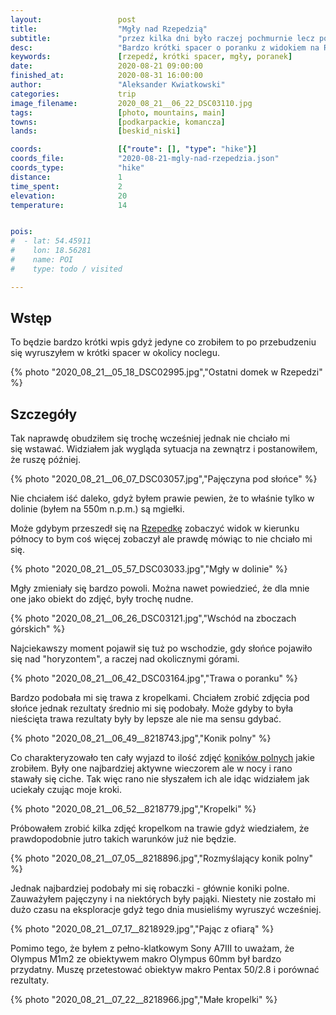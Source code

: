 ```yaml
---
layout:                 post
title:                  "Mgły nad Rzepedzią"
subtitle:               "przez kilka dni było raczej pochmurnie lecz pogoda się zmieniła i tak niskie temperatury oraz brak chmur przyczyniły się do powstania mgiełek"
desc:                   "Bardzo krótki spacer o poranku z widokiem na Rzepedź obserwując mgłę i rosę."
keywords:               [rzepedź, krótki spacer, mgły, poranek]
date:                   2020-08-21 09:00:00
finished_at:            2020-08-31 16:00:00
author:                 "Aleksander Kwiatkowski"
categories:             trip
image_filename:         2020_08_21__06_22_DSC03110.jpg
tags:                   [photo, mountains, main]
towns:                  [podkarpackie, komancza]
lands:                  [beskid_niski]

coords:                 [{"route": [], "type": "hike"}]
coords_file:            "2020-08-21-mgly-nad-rzepedzia.json"
coords_type:            "hike"
distance:               1
time_spent:             2
elevation:              20
temperature:            14


pois:
#  - lat: 54.45911
#    lon: 18.56281
#    name: POI
#    type: todo / visited

---
```


[wiki-konik-pospolity]: https://pl.wikipedia.org/wiki/Konik_pospolity
[wiki-rzepedka]: https://pl.wikipedia.org/wiki/Rzepedka_(g%C3%B3ra)

## Wstęp

To będzie bardzo krótki wpis gdyż jedyne co zrobiłem to po przebudzeniu się wyruszyłem
w krótki spacer w okolicy noclegu.

{% photo "2020_08_21__05_18_DSC02995.jpg","Ostatni domek w Rzepedzi" %}

## Szczegóły

Tak naprawdę obudziłem się trochę wcześniej jednak nie chciało mi się wstawać.
Widziałem jak wygląda sytuacja na zewnątrz i postanowiłem, że ruszę później.

{% photo "2020_08_21__06_07_DSC03057.jpg","Pajęczyna pod słońce" %}

Nie chciałem iść daleko, gdyż byłem prawie pewien, że to właśnie tylko w dolinie
(byłem na 550m n.p.m.) są mgiełki.

Może gdybym przeszedł się na
[Rzepedkę][wiki-rzepedka] zobaczyć widok w kierunku północy to bym coś więcej
zobaczył ale prawdę mówiąc to nie chciało mi się.

{% photo "2020_08_21__05_57_DSC03033.jpg","Mgły w dolinie" %}

Mgły zmieniały się bardzo powoli. Można nawet powiedzieć, że dla mnie one
jako obiekt do zdjęć, były trochę nudne.

{% photo "2020_08_21__06_26_DSC03121.jpg","Wschód na zboczach górskich" %}

Najciekawszy moment pojawił się tuż po wschodzie, gdy słońce pojawiło się nad
"horyzontem", a raczej nad okolicznymi górami.

{% photo "2020_08_21__06_42_DSC03164.jpg","Trawa o poranku" %}

Bardzo podobała mi się trawa z kropelkami. Chciałem zrobić zdjęcia pod
słońce jednak rezultaty średnio mi się podobały.
Może gdyby to była nieścięta trawa rezultaty były by lepsze
ale nie ma sensu gdybać.

{% photo "2020_08_21__06_49__8218743.jpg","Konik polny" %}

Co charakteryzowało ten cały wyjazd to ilość zdjęć [koników polnych][wiki-konik-pospolity]
jakie zrobiłem. Były one najbardziej aktywne wieczorem ale w nocy i rano stawały
się ciche. Tak więc rano nie słyszałem ich ale idąc widziałem jak uciekały czując
moje kroki.

{% photo "2020_08_21__06_52__8218779.jpg","Kropelki" %}

Próbowałem zrobić kilka zdjęć kropelkom na trawie gdyż wiedziałem, że
prawdopodobnie jutro takich warunków już nie będzie.

{% photo "2020_08_21__07_05__8218896.jpg","Rozmyślający konik polny" %}

Jednak najbardziej podobały mi się robaczki - głównie koniki polne.
Zauważyłem pajęczyny i na niektórych były pająki. Niestety nie zostało mi
dużo czasu na eksploracje gdyż tego dnia musieliśmy wyruszyć wcześniej.

{% photo "2020_08_21__07_17__8218929.jpg","Pając z ofiarą" %}

Pomimo tego, że byłem z pełno-klatkowym Sony A7III to uważam, że Olympus M1m2
ze obiektywem makro Olympus 60mm był bardzo przydatny. Muszę przetestować obiektyw
makro Pentax 50/2.8 i porównać rezultaty.

{% photo "2020_08_21__07_22__8218966.jpg","Małe kropelki" %}
